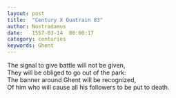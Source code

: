 ```yaml
---
layout: post
title:  "Century X Quatrain 83"
author: Nostradamus
date:   1557-03-14  00:00:17
category: centuries
keywords: Ghent
---
```

The signal to give battle will not be given,  
They will be obliged to go out of the park:  
The banner around Ghent will be recognized,  
Of him who will cause all his followers to be put to death.
